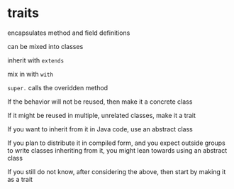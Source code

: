 # traits

encapsulates method and field definitions

can be mixed into classes

inherit with `extends`

mix in with `with`

`super.` calls the overidden method

If the behavior will not be reused, then make it a concrete class

If it might be reused in multiple, unrelated classes, make it a trait

If you want to inherit from it in Java code, use an abstract class

If you plan to distribute it in compiled form, and you expect outside groups to write classes inheriting from it, you might lean towards using an abstract class

If you still do not know, after considering the above, then start by making it as a trait
